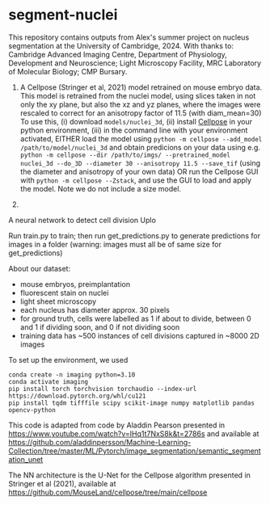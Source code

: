 # segment-nuclei
This repository contains outputs from Alex's summer project on nucleus segmentation at the University of Cambridge, 2024. With thanks to: Cambridge Advanced Imaging Centre, Department of Physiology, Development and Neuroscience; Light Microscopy Facility, MRC Laboratory of Molecular Biology; CMP Bursary.

1. A Cellpose (Stringer et al, 2021) model retrained on mouse embryo data.
  This model is retrained from the nuclei model, using slices taken in not only the xy plane, but also the xz and yz planes, where the images were rescaled to correct for an anisotropy factor of 11.5 (with diam_mean=30)
  To use this, (i) download ``models/nuclei_3d``, (ii) install [Cellpose](https://github.com/MouseLand/cellpose) in your python environment, (iii) in the command line with your environment activated, EITHER load the model using ``python -m cellpose --add_model /path/to/model/nuclei_3d`` and obtain predicions on your data using e.g. ``python -m cellpose --dir /path/to/imgs/ --pretrained_model nuclei_3d --do_3D --diameter 30 --anisotropy 11.5 --save_tif`` (using the diameter and anisotropy of your own data) OR run the Cellpose GUI with ``python -m cellpose --Zstack``, and use the GUI to load and apply the model. Note we do not include a size model.

4. 
A neural network to detect cell division
Uplo

Run train.py to train; then run get_predictions.py to generate predictions for images in a folder (warning: images must all be of same size for get_predictions)

About our dataset:
- mouse embryos, preimplantation
- fluorescent stain on nuclei
- light sheet microscopy
- each nucleus has diameter approx. 30 pixels
- for ground truth, cells were labelled as 1 if about to divide, between 0 and 1 if dividing soon, and 0 if not dividing soon
- training data has ~500 instances of cell divisions captured in ~8000 2D images

To set up the environment, we used
```
conda create -n imaging python=3.10
conda activate imaging
pip install torch torchvision torchaudio --index-url https://download.pytorch.org/whl/cu121
pip install tqdm tifffile scipy scikit-image numpy matplotlib pandas opencv-python
```

This code is adapted from code by Aladdin Pearson presented in https://www.youtube.com/watch?v=IHq1t7NxS8k&t=2786s and available at https://github.com/aladdinpersson/Machine-Learning-Collection/tree/master/ML/Pytorch/image_segmentation/semantic_segmentation_unet

The NN architecture is the U-Net for the Cellpose algorithm presented in Stringer et al (2021), available at https://github.com/MouseLand/cellpose/tree/main/cellpose
